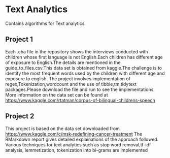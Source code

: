 # Text Analytics
Contains algorithms for Text analytics. 

## Project 1
Each .cha file in the repository shows the interviews conducted with children whose first language is not English.Each children has different age of exposure to English.The details are mentioned in the guide_to_files.csv.This data set is obtained from kaggle.The challenge is to identify the most frequent words used by the children with different age and exposure to english.
The project involves implementation of regex,Tokenization,wordcount and the use of tibble,tm,tidytext packages.Please download the file and run to see the implementations.
More information on the data set can be found at https://www.kaggle.com/rtatman/corpus-of-bilingual-childrens-speech

## Project 2 
This project is based on the data set downloaded from https://www.kaggle.com/c/msk-redefining-cancer-treatment
The RMarkdown report gives detailed explainations of the approach followed.
Various techniques for text analytics such as stop word removal,tf-idf analysis, lemmetization, tokenization into bi-grams are implemented

